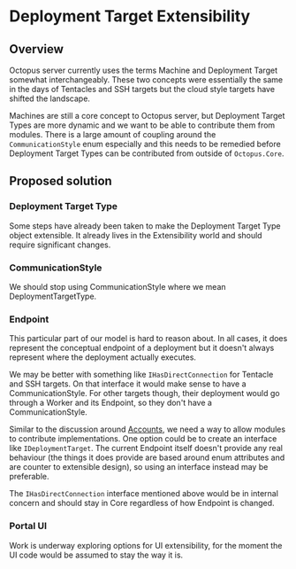 # Deployment Target Extensibility

## Overview

Octopus server currently uses the terms Machine and Deployment Target somewhat interchangeably. These two concepts were essentially the same in the days of Tentacles and SSH targets but the cloud style targets have shifted the landscape.

Machines are still a core concept to Octopus server, but Deployment Target Types are more dynamic and we want to be able to contribute them from modules. There is a large amount of coupling around the `CommunicationStyle` enum especially and this needs to be remedied before Deployment Target Types can be contributed from outside of `Octopus.Core`.

## Proposed solution

### Deployment Target Type

Some steps have already been taken to make the Deployment Target Type object extensible. It already lives in the Extensibility world and should require significant changes.

### CommunicationStyle

We should stop using CommunicationStyle where we mean DeploymentTargetType.

### Endpoint

This particular part of our model is hard to reason about. In all cases, it does represent the conceptual endpoint of a deployment but it doesn't always represent where the deployment actually executes.

We may be better with something like `IHasDirectConnection` for Tentacle and SSH targets. On that interface it would make sense to have a CommunicationStyle. For other targets though, their deployment would go through a Worker and its Endpoint, so they don't have a CommunicationStyle.

Similar to the discussion around [Accounts](Accounts.md), we need a way to allow modules to contribute implementations. One option could be to create an interface like `IDeploymentTarget`. The current Endpoint itself doesn't provide any real behaviour (the things it does provide are based around enum attributes and are counter to extensible design), so using an interface instead may be preferable.

The `IHasDirectConnection` interface mentioned above would be in internal concern and should stay in Core regardless of how Endpoint is changed.

### Portal UI

Work is underway exploring options for UI extensibility, for the moment the UI code would be assumed to stay the way it is.